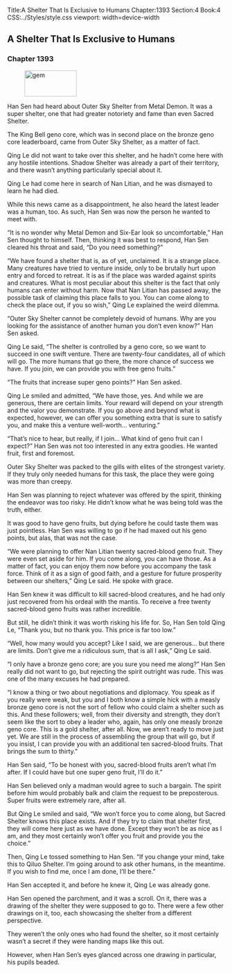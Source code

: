 Title:A Shelter That Is Exclusive to Humans 
Chapter:1393 
Section:4 
Book:4 
CSS:../Styles/style.css 
viewport: width=device-width
  
## A Shelter That Is Exclusive to Humans
### Chapter 1393
  
<figure>
	<img src="../Images/gem.gif" alt="gem" id="gem" width="120" height="60" />
</figure>
  

  
Han Sen had heard about Outer Sky Shelter from Metal Demon. It was a super shelter, one that had greater notoriety and fame than even Sacred Shelter.

The King Bell geno core, which was in second place on the bronze geno core leaderboard, came from Outer Sky Shelter, as a matter of fact.

Qing Le did not want to take over this shelter, and he hadn’t come here with any hostile intentions. Shadow Shelter was already a part of their territory, and there wasn’t anything particularly special about it.

Qing Le had come here in search of Nan Litian, and he was dismayed to learn he had died.

While this news came as a disappointment, he also heard the latest leader was a human, too. As such, Han Sen was now the person he wanted to meet with.

“It is no wonder why Metal Demon and Six-Ear look so uncomfortable,” Han Sen thought to himself. Then, thinking it was best to respond, Han Sen cleared his throat and said, “Do you need something?”

“We have found a shelter that is, as of yet, unclaimed. It is a strange place. Many creatures have tried to venture inside, only to be brutally hurt upon entry and forced to retreat. It is as if the place was warded against spirits and creatures. What is most peculiar about this shelter is the fact that only humans can enter without harm. Now that Nan Litian has passed away, the possible task of claiming this place falls to you. You can come along to check the place out, if you so wish,” Qing Le explained the weird dilemma.

“Outer Sky Shelter cannot be completely devoid of humans. Why are you looking for the assistance of another human you don’t even know?” Han Sen asked.

Qing Le said, “The shelter is controlled by a geno core, so we want to succeed in one swift venture. There are twenty-four candidates, all of which will go. The more humans that go there, the more chance of success we have. If you join, we can provide you with free geno fruits.”

“The fruits that increase super geno points?” Han Sen asked.

Qing Le smiled and admitted, “We have those, yes. And while we are generous, there are certain limits. Your reward will depend on your strength and the valor you demonstrate. If you go above and beyond what is expected, however, we can offer you something extra that is sure to satisfy you, and make this a venture well-worth… venturing.”

“That’s nice to hear, but really, if I join… What kind of geno fruit can I expect?” Han Sen was not too interested in any extra goodies. He wanted fruit, first and foremost.

Outer Sky Shelter was packed to the gills with elites of the strongest variety. If they truly only needed humans for this task, the place they were going was more than creepy.

Han Sen was planning to reject whatever was offered by the spirit, thinking the endeavor was too risky. He didn’t know what he was being told was the truth, either.

It was good to have geno fruits, but dying before he could taste them was just pointless. Han Sen was willing to go if he had maxed out his geno points, but alas, that was not the case.

“We were planning to offer Nan Litian twenty sacred-blood geno fruit. They were even set aside for him. If you come along, you can have those. As a matter of fact, you can enjoy them now before you accompany the task force. Think of it as a sign of good faith, and a gesture for future prosperity between our shelters,” Qing Le said. He spoke with grace.

Han Sen knew it was difficult to kill sacred-blood creatures, and he had only just recovered from his ordeal with the mantis. To receive a free twenty sacred-blood geno fruits was rather incredible.

But still, he didn’t think it was worth risking his life for. So, Han Sen told Qing Le, “Thank you, but no thank you. This price is far too low.”

“Well, how many would you accept? Like I said, we are generous… but there are limits. Don’t give me a ridiculous sum, that is all I ask,” Qing Le said.

“I only have a bronze geno core; are you sure you need me along?” Han Sen really did not want to go, but rejecting the spirit outright was rude. This was one of the many excuses he had prepared.

“I know a thing or two about negotiations and diplomacy. You speak as if you really were weak, but you and I both know a simple hick with a measly bronze geno core is not the sort of fellow who could claim a shelter such as this. And these followers; well, from their diversity and strength, they don’t seem like the sort to obey a leader who, again, has only one measly bronze geno core. This is a gold shelter, after all. Now, we aren’t ready to move just yet. We are still in the process of assembling the group that will go, but if you insist, I can provide you with an additional ten sacred-blood fruits. That brings the sum to thirty.”

Han Sen said, “To be honest with you, sacred-blood fruits aren’t what I’m after. If I could have but one super geno fruit, I’ll do it.”

Han Sen believed only a madman would agree to such a bargain. The spirit before him would probably balk and claim the request to be preposterous. Super fruits were extremely rare, after all.

But Qing Le smiled and said, “We won’t force you to come along, but Sacred Shelter knows this place exists. And if they try to claim that shelter first, they will come here just as we have done. Except they won’t be as nice as I am, and they most certainly won’t offer you fruit and provide you the choice.”

Then, Qing Le tossed something to Han Sen. “If you change your mind, take this to Qiluo Shelter. I’m going around to ask other humans, in the meantime. If you wish to find me, once I am done, I’ll be there.”

Han Sen accepted it, and before he knew it, Qing Le was already gone.

Han Sen opened the parchment, and it was a scroll. On it, there was a drawing of the shelter they were supposed to go to. There were a few other drawings on it, too, each showcasing the shelter from a different perspective.

They weren’t the only ones who had found the shelter, so it most certainly wasn’t a secret if they were handing maps like this out.

However, when Han Sen’s eyes glanced across one drawing in particular, his pupils beaded.